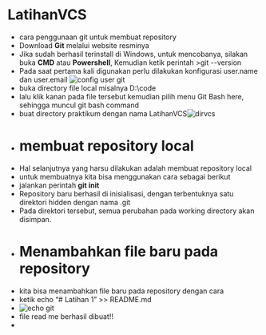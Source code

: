 
# LatihanVCS
 - cara penggunaan git untuk membuat repository
 - Download **Git** melalui website resminya
 - Jika sudah berhasil terinstall di Windows, untuk mencobanya, silakan buka **CMD** atau **Powershell**, Kemudian ketik perintah >git --version
 - Pada saat pertama kali digunakan perlu dilakukan konfigurasi user.name dan user.email
  ![config user git](https://user-images.githubusercontent.com/123881225/215333491-88ddb993-ecf7-4ebd-8825-6f8a4edf4ae0.PNG)
 - buka directory file local misalnya D:\code
 - lalu klik kanan pada file tersebut kemudian pilih menu Git Bash here, sehingga muncul git bash command
 - buat directory praktikum dengan nama LatihanVCS![dirvcs](https://user-images.githubusercontent.com/123881225/215334098-1990c0bf-6f34-4228-a842-60ef5275cd42.PNG)
 - # membuat repository local 
 -  Hal selanjutnya yang harsu dilakukan adalah membuat repository local
 -  untuk membuatnya kita bisa menggunakan cara sebagai berikut 
 -  jalankan perintah **git init** 
 -  Repository baru berhasil di inisialisasi, dengan terbentuknya satu direktori hidden dengan nama .git
 - Pada direktori tersebut, semua perubahan pada working directory akan disimpan.
 - # Menambahkan file baru pada repository
 - kita bisa menambahkan file baru pada repository dengan cara 
 - ketik echo “# Latihan 1” >> README.md
 - ![echo git](https://user-images.githubusercontent.com/123881225/215335817-e855785b-057f-4ef8-9417-4744eb7dff4a.PNG)
 - file read me berhasil dibuat!!
 - 
